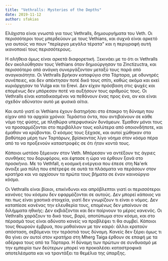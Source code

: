 ```yaml
---
title: "Vethralls: Mysteries of the Depths"
date: 2019-11-12
author: sfakias
---
```


Ελάχιστα είναι γνωστά για τους Vethralls, δημιουργήματα του Veth. Οι
περισσότεροι τους μπερδεύουν με τους Vethians, και συχνά είναι αρκετό για
αυτούς να πουν "περίεργα μεγάλα τέρατα" και η περιγραφή αυτή ικανοποιεί τους
περισσότερους.



Η αλήθεια όμως είναι αρκετά διαφορετική. Ξεκινάει με το ότι οι Vethralls δεν
ακολούθησαν τους Vethians όταν δημιούργησαν τα Zinctizuctra, και περισσότερο
από ανάγκη συνεργάζονταν μεταξύ τους παρά από αναγκαιότητα. Οι Vethralls
βρήκαν καταφύγιο στα Τάρταρα, με οδυνηρές συνέπειες, και δεν απέκτησαν ποτέ
δικό τους σπίτι, καθώς ακόμα και εκεί κυριάρχησαν τα Vulga και τα Erevi. Δεν
είχαν πρόσβαση στις ψυχές και επομένως δεν μπόρεσαν ποτέ να αυξήσουν τους
αριθμούς τους. Οι Vethralls είναι καταδικασμένοι να πεθάνουν ένας προς ένα, αν
και είναι σχεδόν αδύνατον αυτό με φυσικά αίτια.



Και αυτό γιατί οι Vethians έχουν διατηρήσει στο έπακρο τη δύναμη που είχαν από
τα αρχαία χρόνια: Τεράστια όντα, που αντιβαίνουν σε κάθε νόμο της φύσης, με
πληθώρα υπερφυσικών δυνάμεων. Έμαθαν μόνοι τους να προσαρμόζονται στο
περιβάλλον τους καλύτερα από οποιονδήποτε, και έμαθαν να κρύβονται. Ο κόσμος
τους ξέχασε, και αυτοί χώθηκαν στα βαθύτερα μέρη των Ταρτάρων, βρίσκοντας λίγο
νόημα στον κόσμο πέρα από το να προξενούν καταστροφές σε ότι ήταν κοντά τους.



Κάποιοι ωστόσο ξέμειναν στον Veth. Μπόρεσαν να αντέξουν τις άγριες συνθήκες
του δορυφόρου, και έφτασε η ώρα να έρθουν ξανά στο προσκήνιο. Με το Vethfall,
η κοσμική ενέργεια που έπεσε στη Na'erk άνοιξε μια πύλη που επέτρεψε σε αυτά
τα πλάσματα να περάσουν στον κρατήρα και να αρχίσουν τα πρώτα τους βήματα σε
έναν καινούργιο κόσμο.



Οι Vethralls είναι βίαιοι, επικίνδυνοι και απρόβλεπτοι γιατί οι περισσότεροι
κανόνες του κόσμου δεν εφαρμόζονται σε αυτούς. Δεν μπορεί κάποιος να πει πως
είναι χαοτικά στοιχεία, γιατί δεν γνωρίζουν τι είναι ο νόμος. Δεν καταπίεσε
κανένας την ελευθερία τους, επομένως δεν μπαίνουν σε διλήμματα ηθικής: Δεν
εκβιάζονται και δεν παίρνουν το μέρος κανενός. Οι Vethralls χαράζουν το δικό
τους, βαρύ, αποτύπωμα στον κόσμο, και στο πέρασμά τους είναι αδύνατο κανείς να
προβλέψει τι θα συμβεί. Κάποιοι τους θεωρούν έμβρυα, που μαθαίνουν με τον
καιρό: άλλοι κρατούν απόσταση, σεβόμενοι την τεράστιά τους δύναμη. Κανείς δεν
ξέρει όμως τι θα γίνει αν αυτοί στον κρατήρα στη Mherg Taiga έρθουν σε επαφή
με τα αδέρφια τους από τα Τάρταρα. H δύναμη των πρώτων σε συνδυασμό με την
εμπειρία των δεύτερων μπορεί να προκαλέσει καταστροφικά αποτελέσματα και να
τραντάξει τα θεμέλια της ύπαρξης.

